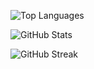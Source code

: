 
<!--
**Kandy2705/Kandy2705** is a ✨ _special_ ✨ repository because its `README.md` (this file) appears on your GitHub profile.

Here are some ideas to get you started:

- 🔭 I’m currently working on ...
- 🌱 I’m currently learning ...
- 👯 I’m looking to collaborate on ...
- 🤔 I’m looking for help with ...
- 💬 Ask me about ...
- 📫 How to reach me: ...
- 😄 Pronouns: ...
- ⚡ Fun fact: ...
-->
![Top Languages](https://github-readme-stats.vercel.app/api/top-langs/?username=YOUR_GITHUB_USERNAME&layout=compact&theme=radical)

![GitHub Stats](https://github-readme-stats.vercel.app/api?username=Kandy2705&show_icons=true&theme=radical)

![GitHub Streak](https://github-readme-streak-stats.herokuapp.com/?user=YOUR_GITHUB_USERNAME&theme=radical)

